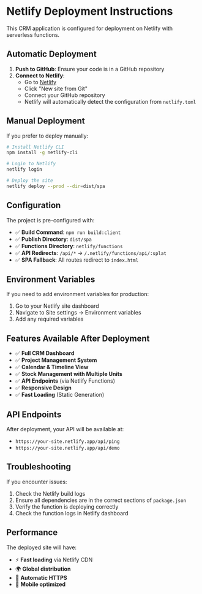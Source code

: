# Netlify Deployment Instructions

This CRM application is configured for deployment on Netlify with serverless functions.

## Automatic Deployment

1. **Push to GitHub**: Ensure your code is in a GitHub repository
2. **Connect to Netlify**: 
   - Go to [Netlify](https://netlify.com)
   - Click "New site from Git"
   - Connect your GitHub repository
   - Netlify will automatically detect the configuration from `netlify.toml`

## Manual Deployment

If you prefer to deploy manually:

```bash
# Install Netlify CLI
npm install -g netlify-cli

# Login to Netlify
netlify login

# Deploy the site
netlify deploy --prod --dir=dist/spa
```

## Configuration

The project is pre-configured with:

- ✅ **Build Command**: `npm run build:client`
- ✅ **Publish Directory**: `dist/spa`
- ✅ **Functions Directory**: `netlify/functions`
- ✅ **API Redirects**: `/api/*` → `/.netlify/functions/api/:splat`
- ✅ **SPA Fallback**: All routes redirect to `index.html`

## Environment Variables

If you need to add environment variables for production:

1. Go to your Netlify site dashboard
2. Navigate to Site settings → Environment variables
3. Add any required variables

## Features Available After Deployment

- ✅ **Full CRM Dashboard**
- ✅ **Project Management System**
- ✅ **Calendar & Timeline View**
- ✅ **Stock Management with Multiple Units**
- ✅ **API Endpoints** (via Netlify Functions)
- ✅ **Responsive Design**
- ✅ **Fast Loading** (Static Generation)

## API Endpoints

After deployment, your API will be available at:
- `https://your-site.netlify.app/api/ping`
- `https://your-site.netlify.app/api/demo`

## Troubleshooting

If you encounter issues:
1. Check the Netlify build logs
2. Ensure all dependencies are in the correct sections of `package.json`
3. Verify the function is deploying correctly
4. Check the function logs in Netlify dashboard

## Performance

The deployed site will have:
- ⚡ **Fast loading** via Netlify CDN
- 🌍 **Global distribution**
- 🔧 **Automatic HTTPS**
- 📱 **Mobile optimized**
